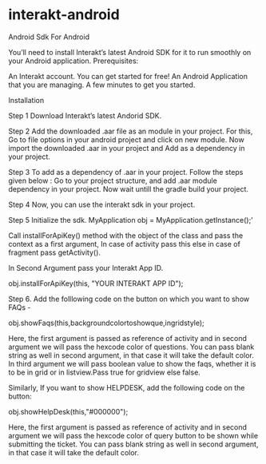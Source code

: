 # interakt-android
Android Sdk For Android

You’ll need to install Interakt’s latest Android SDK for it to run smoothly on your Android application. Prerequisites:

An Interakt account. You can get started for free!
An Android Application that you are managing.
A few minutes to get you started.

Installation

Step 1
Download Interakt’s latest Andorid SDK.

Step 2
Add the downloaded .aar file as an module in your project.
For this,
Go to file options in your android project and click on new module.
Now import the downloaded .aar in your project and Add as a dependency in your project.


Step 3
To add as a dependency of .aar in your project.
Follow the steps given below :
Go to your project structure, and add .aar module dependency in your project.
Now wait untill the gradle build your project.

Step 4
Now, you can use the interakt sdk in your project.


Step 5
Initialize the sdk.
MyApplication obj = MyApplication.getInstance();’

Call installForApiKey() method with the object of the class and pass the context as a first argument, 
In case of activity pass this else in case of fragment pass getActivity().

In Second Argument pass your Interakt App ID.

obj.installForApiKey(this, "YOUR INTERAKT APP ID");


Step 6.
Add the folllowing code on the button on which you want to show FAQs - 

obj.showFaqs(this,backgroundcolortoshowque,ingridstyle);

Here, the first argument is passed as reference of activity and in second argument we will pass the hexcode color of questions.
You can pass blank string as well in second argument, in that case it will take the default color.
In third argument we will pass boolean value to show the faqs, whether it is to be in grid or in listview.Pass true for gridview else false.

Similarly, If you want to show HELPDESK, add the following code on the button: 

obj.showHelpDesk(this,"#000000");

Here, the first argument is passed as reference of activity and in second argument we will pass the hexcode color of query button to be shown while submitting the ticket.
You can pass blank string as well in second argument, in that case it will take the default color.
